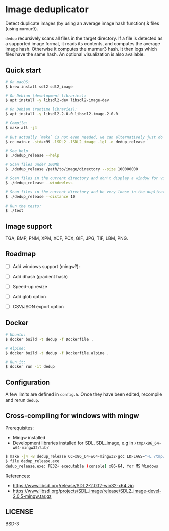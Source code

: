 # Image deduplicator

Detect duplicate images (by using an average image hash function) & files (using `murmur3`).

`dedup` recursively scans all files in the target directory. If a file is detected as a supported image format,
it reads its contents, and computes the average image hash. Otherwise it computes the murmur3 hash.
It then logs which files have the same hash.
An optional visualization is also available.

## Quick start

```sh
# On macOS:
$ brew install sdl2 sdl2_image

# On Debian (development libraries):
$ apt install -y libsdl2-dev libsdl2-image-dev

# On Debian (runtime libraries):
$ apt install -y libsdl2-2.0.0 libsdl2-image-2.0.0

# Compile:
$ make all -j4

# But actually `make` is not even needed, we can alternatively just do (on Linux, adapt the `-gl` part for other platforms):
$ cc main.c -std=c99 -lSDL2 -lSDL2_image -lgl -o dedup_release

# See help
$ ./dedup_release --help

# Scan files under 100Mb
$ ./dedup_release /path/to/image/directory --size 100000000

# Scan files in the current directory and don't display a window for visualization
$ ./dedup_release --windowless

# Scan files in the current directory and be very loose in the duplicate detection (high distance)
$ ./dedup_release --distance 10

# Run the tests:
$ ./test
```

## Image support

TGA, BMP, PNM, XPM, XCF, PCX, GIF, JPG, TIF, LBM, PNG.

## Roadmap

- [ ] Add windows support (mingw?):
- [ ] Add dhash (gradient hash)
- [ ] Speed-up resize
- [ ] Add glob option
- [ ] CSV/JSON export option


## Docker

```sh
# Ubuntu:
$ docker build -t dedup -f Dockerfile .

# Alpine:
$ docker build -t dedup -f Dockerfile.alpine .

# Run it:
$ docker run -it dedup
```

## Configuration

A few limits are defined in `config.h`. Once they have been edited, recompile and rerun `dedup`.

## Cross-compiling for windows with mingw

Prerequisites:
- Mingw installed
- Development libraries installed for SDL, SDL_image, e.g in `/tmp/x86_64-w64-mingw32/lib/`

```sh
$ make -j4 -B dedup_release CC=x86_64-w64-mingw32-gcc LDFLAGS="-L /tmp/x86_64-w64-mingw32/lib/"
$ file dedup_release.exe
dedup_release.exe: PE32+ executable (console) x86-64, for MS Windows
```

References:
- https://www.libsdl.org/release/SDL2-2.0.12-win32-x64.zip
- https://www.libsdl.org/projects/SDL_image/release/SDL2_image-devel-2.0.5-mingw.tar.gz


## LICENSE

BSD-3
